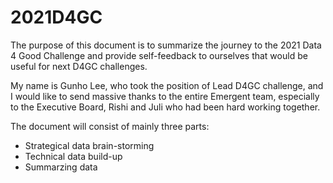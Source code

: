 # 2021D4GC

The purpose of this document is to summarize the journey to the 2021 Data 4 Good Challenge and provide self-feedback to ourselves that would be useful for next D4GC challenges.

My name is Gunho Lee, who took the position of Lead D4GC challenge, and I would like to send massive thanks to the entire Emergent team, especially to the Executive Board, Rishi and Juli who had been hard working together.

The document will consist of mainly three parts:
- Strategical data brain-storming
- Technical data build-up
- Summarzing data

